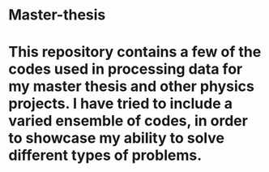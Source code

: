 # Master-thesis

# This repository contains a few of the codes used in processing data for my master thesis and other physics projects. I have tried to include a varied ensemble of codes, in order to showcase my ability to solve different types of problems.
